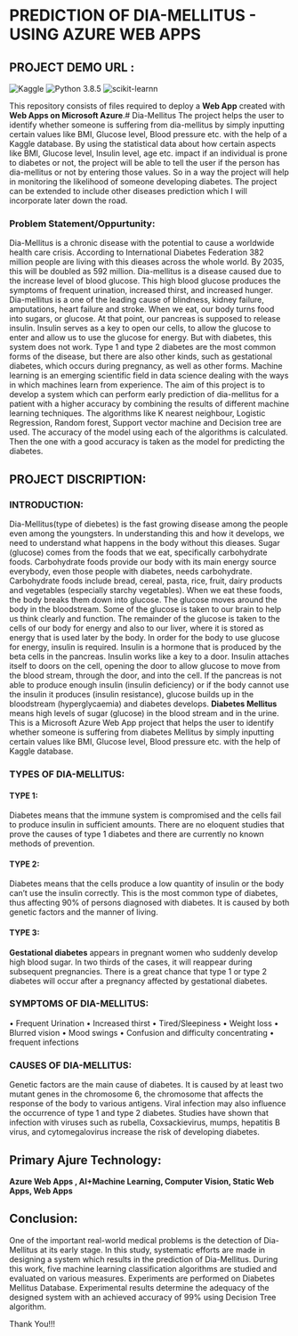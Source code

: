 # PREDICTION OF DIA-MELLITUS - USING **AZURE WEB APPS** 

## PROJECT DEMO URL : 

![Kaggle](https://img.shields.io/badge/Dataset-Kaggle-blue.svg) ![Python 3.8.5](https://img.shields.io/badge/Python-3.6-brightgreen.svg) ![scikit-learnn](https://img.shields.io/badge/Library-Scikit_Learn-orange.svg)

This repository consists of files required to deploy a **Web App** created with **Web Apps on Microsoft Azure**.# Dia-Mellitus The project helps the user to identify whether someone is suffering from dia-mellitus by simply inputting certain values like BMI, Glucose level, Blood pressure etc. with the help of a Kaggle database.
By using the statistical data about how certain aspects like BMI, Glucose level, Insulin level, age etc. impact if an individual is prone to diabetes or not, the project will be able to tell the user if the person has dia-mellitus or not by entering those values. So in a way the project will help in monitoring the likelihood of someone developing diabetes. The project can be extended to include other diseases prediction which I will incorporate later down the road.

### Problem Statement/Oppurtunity:

Dia-Mellitus is a chronic disease with the potential to cause a worldwide health care crisis. According to International Diabetes Federation 382 million people are living with this dieases across the whole world. By 2035, this will be doubled as 592 million. Dia-mellitus is a disease caused due to the increase level of blood glucose. This high blood glucose produces the symptoms of frequent urination, increased thirst, and increased hunger. Dia-mellitus is a one of the leading cause of blindness, kidney failure, amputations, heart failure and stroke. When we eat, our body turns food into sugars, or glucose. At that point, our pancreas is supposed to release insulin. Insulin serves as a key to open our cells, to allow the glucose to enter and allow us to use the glucose for energy. But with diabetes, this system does not work. Type 1 and type 2 diabetes are the most common forms of the disease, but there are also other kinds, such as gestational diabetes, which occurs during pregnancy, as well as other forms. Machine learning is an emerging scientific field in data science dealing with the ways in which machines learn from experience. The aim of this project is to develop a system which can perform early prediction of dia-mellitus for a patient with a higher accuracy by combining the results of different machine learning techniques. The algorithms like K nearest neighbour, Logistic Regression, Random forest, Support vector machine and Decision tree are used. The accuracy of the model using each of the algorithms is calculated. Then the one with a good accuracy is taken as the model for predicting the diabetes.

## PROJECT DISCRIPTION:

### INTRODUCTION:

Dia-Mellitus(type of diebetes) is the fast growing disease among the people even among the youngsters.  In  understanding  this  and  how  it develops,  we need  to  understand  what  happens  in  the  body without  this dieases.  Sugar  (glucose)  comes  from  the foods  that  we  eat,  specifically  carbohydrate  foods. Carbohydrate  foods  provide  our  body with  its  main energy  source  everybody,  even  those  people  with diabetes,  needs  carbohydrate.  Carbohydrate  foods include bread, cereal, pasta, rice, fruit, dairy products and vegetables (especially  starchy  vegetables). When we eat these foods, the body breaks them down into glucose. The  glucose  moves  around the  body  in  the bloodstream.  Some  of  the  glucose  is  taken  to  our brain  to  help  us  think  clearly  and  function.  The remainder of the  glucose  is  taken to  the  cells of our body  for  energy  and  also  to  our  liver,  where  it  is stored  as  energy  that  is  used  later  by  the  body.  In order for the body to use glucose for energy, insulin is required. Insulin is a hormone that is produced by the  beta  cells in  the  pancreas.  Insulin  works  like a key to a  door.  Insulin attaches itself to doors on the cell, opening the door to allow glucose to move from the blood stream, through the door, and into the cell. If the pancreas is not able to produce enough insulin (insulin  deficiency)  or  if  the  body  cannot  use  the insulin it produces (insulin resistance), glucose builds up in  the bloodstream (hyperglycaemia) and diabetes develops.  **Diabetes  Mellitus**  means  high  levels  of sugar (glucose) in the blood stream and in the urine. This is a Microsoft Azure Web App project that helps the user to identify whether someone is suffering from diabetes Mellitus by simply inputting certain values like BMI, Glucose level, Blood pressure etc. with the help of Kaggle database.

### TYPES OF DIA-MELLITUS: 

#### TYPE 1:

Diabetes  means  that  the  immune  system  is compromised and the cells fail to produce insulin in sufficient  amounts.  There  are  no  eloquent  studies that prove the causes of type 1 diabetes and there are currently no known methods of prevention.

#### TYPE 2:

Diabetes means  that  the cells  produce  a  low quantity of  insulin  or  the body  can’t  use the insulin correctly. This is the most common type of diabetes, thus  affecting  90%  of  persons  diagnosed  with diabetes. It is caused by both genetic  factors and the manner of living. 

#### TYPE 3:

**Gestational diabetes** appears in pregnant women who suddenly develop high  blood  sugar.  In two thirds  of the  cases,  it  will  reappear  during  subsequent pregnancies.  There  is  a  great  chance  that type  1 or type 2 diabetes will occur after a pregnancy affected by gestational diabetes. 

### SYMPTOMS OF DIA-MELLITUS:

   • Frequent Urination
   • Increased thirst 
   • Tired/Sleepiness 
   • Weight loss 
   • Blurred vision 
   •  Mood swings 
   • Confusion and difficulty concentrating 
   • frequent infections
 
### CAUSES OF DIA-MELLITUS:

Genetic  factors  are the  main  cause  of diabetes.  It  is caused  by  at  least  two  mutant  genes  in  the chromosome  6,  the  chromosome  that  affects  the response  of  the  body  to  various  antigens. Viral infection may also influence the  occurrence  of type 1 and  type  2  diabetes. Studies have shown  that infection with viruses such as rubella, Coxsackievirus, mumps,  hepatitis  B  virus,  and  cytomegalovirus increase the risk of developing diabetes.

## Primary Ajure Technology:

**Azure Web Apps , AI+Machine Learning, Computer Vision, Static Web Apps, Web Apps**

## Conclusion:

One of the important real-world medical problems is the  detection  of  Dia-Mellitus  at  its  early  stage.  In  this study,  systematic  efforts  are  made  in  designing  a system  which  results  in  the  prediction  of  Dia-Mellitus. During this work, five machine learning classification algorithms  are  studied  and  evaluated  on  various measures.  Experiments  are  performed  on Diabetes Mellitus  Database.  Experimental  results  determine the  adequacy  of  the  designed  system  with  an achieved  accuracy  of  99%  using  Decision  Tree algorithm.  


Thank You!!!
